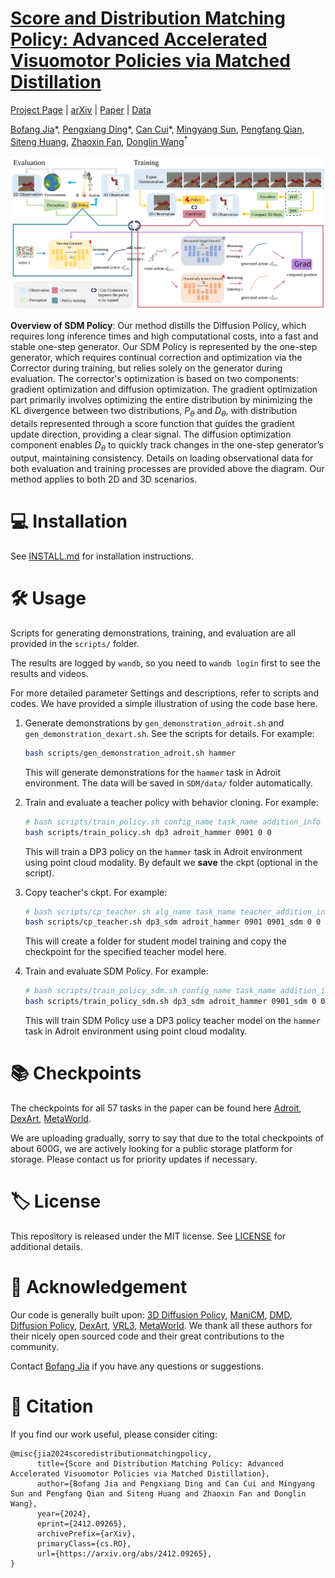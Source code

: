 # [Score and Distribution Matching Policy: Advanced Accelerated Visuomotor Policies via Matched Distillation](https://bofangjia1227.github.io/page/)


[Project Page](https://bofangjia1227.github.io/page/) | [arXiv](https://bofangjia1227.github.io/page/) | [Paper](https://bofangjia1227.github.io/page/) | [Data](https://bofangjia1227.github.io/page/)

[Bofang Jia](https://bofangjia1227.github.io/page/)\*, [Pengxiang Ding](https://dingpx.github.io/)\*, [Can Cui](http://cuixxx.github.io/)\*,  [Mingyang Sun](https://bofangjia1227.github.io/page/), [Pengfang Qian](https://bofangjia1227.github.io/page/), [Siteng Huang](https://kyonhuang.top/), [Zhaoxin Fan](https://zhaoxinf.github.io/), [Donglin Wang](https://milab.westlake.edu.cn/index.html)<sup>†</sup>


![](./files/sdm.svg) 

<b>Overview of SDM Policy</b>: Our method distills the Diffusion Policy, which requires long inference times and high computational costs, into a fast and stable one-step generator. Our SDM Policy is represented by the one-step generator, which requires continual correction and optimization via the Corrector during training, but relies solely on the generator during evaluation. The corrector's optimization is based on two components: gradient optimization and diffusion optimization. The gradient optimization part primarily involves optimizing the entire distribution by minimizing the KL divergence between two distributions, $P_{\theta}$ and $D_{\theta}$, with distribution details represented through a score function that guides the gradient update direction, providing a clear signal. The diffusion optimization component enables $D_{\theta}$ to quickly track changes in the one-step generator’s output, maintaining consistency. Details on loading observational data for both evaluation and training processes are provided above the diagram. Our method applies to both 2D and 3D scenarios.

# 💻 Installation

See [INSTALL.md](INSTALL.md) for installation instructions. 

# 🛠️ Usage

Scripts for generating demonstrations, training, and evaluation are all provided in the `scripts/` folder. 

The results are logged by `wandb`, so you need to `wandb login` first to see the results and videos.

For more detailed parameter Settings and descriptions, refer to scripts and codes. We have provided a simple illustration of using the code base here.


1. Generate demonstrations by `gen_demonstration_adroit.sh` and `gen_demonstration_dexart.sh`. See the scripts for details. For example:
    ```bash
    bash scripts/gen_demonstration_adroit.sh hammer
    ```
    This will generate demonstrations for the `hammer` task in Adroit environment. The data will be saved in `SDM/data/` folder automatically.


2. Train and evaluate a teacher policy with behavior cloning. For example:
    ```bash
    # bash scripts/train_policy.sh config_name task_name addition_info seed gpu_id 
    bash scripts/train_policy.sh dp3 adroit_hammer 0901 0 0
    ```
    This will train a DP3 policy on the `hammer` task in Adroit environment using point cloud modality. By default we **save** the ckpt (optional in the script). 
   
3. Copy teacher's ckpt. For example:
    ```bash
    # bash scripts/cp_teacher.sh alg_name task_name teacher_addition_info addition_info seed gpu_id
    bash scripts/cp_teacher.sh dp3_sdm adroit_hammer 0901 0901_sdm 0 0
    ```
    This will create a folder for student model training and copy the checkpoint for the specified teacher model here.
    
4. Train and evaluate SDM Policy. For example:
    ```bash
    # bash scripts/train_policy_sdm.sh config_name task_name addition_info seed gpu_id
    bash scripts/train_policy_sdm.sh dp3_sdm adroit_hammer 0901_sdm 0 0
    ```
    This will train SDM Policy use a DP3 policy teacher model on the `hammer` task in Adroit environment using point cloud modality. 





# 📚 Checkpoints

The checkpoints for all 57 tasks in the paper can be found here
[Adroit](https://drive.google.com/drive/folders/1Fq2PM9PqBWAEwPcOZdHZvrxaZtB6VC6W?usp=drive_link),
[DexArt](https://drive.google.com/drive/folders/1GrpyF3MD__nd6h_0tQE6-K-guJZBAD2P?usp=drive_link),
[MetaWorld](https://drive.google.com/drive/folders/1eVOfn__UEzFcPyO6pC_7y3BMYyctMSz9?usp=drive_link).

We are uploading gradually, sorry to say that due to the total checkpoints of about 600G, we are actively looking for a public storage platform for storage. Please contact us for priority updates if necessary.

# 🏷️ License
This repository is released under the MIT license. See [LICENSE](LICENSE) for additional details.

# 🙏 Acknowledgement
Our code is generally built upon: [3D Diffusion Policy](https://github.com/YanjieZe/3D-Diffusion-Policy), [ManiCM](https://github.com/ManiCM-fast/ManiCM), [DMD](https://github.com/tianweiy/DMD2), [Diffusion Policy](https://github.com/real-stanford/diffusion_policy), [DexArt](https://github.com/Kami-code/dexart-release), [VRL3](https://github.com/microsoft/VRL3), [MetaWorld](https://github.com/Farama-Foundation/Metaworld). We thank all these authors for their nicely open sourced code and their great contributions to the community.

Contact [Bofang Jia](https://bofangjia1227.github.io/page/) if you have any questions or suggestions.

# 📝 Citation

If you find our work useful, please consider citing:
```
@misc{jia2024scoredistributionmatchingpolicy,
      title={Score and Distribution Matching Policy: Advanced Accelerated Visuomotor Policies via Matched Distillation}, 
      author={Bofang Jia and Pengxiang Ding and Can Cui and Mingyang Sun and Pengfang Qian and Siteng Huang and Zhaoxin Fan and Donglin Wang},
      year={2024},
      eprint={2412.09265},
      archivePrefix={arXiv},
      primaryClass={cs.RO},
      url={https://arxiv.org/abs/2412.09265}, 
}

```



